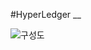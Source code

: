 #HyperLedger
__

![구성도](https://user-images.githubusercontent.com/15353753/86920336-96da4a00-c164-11ea-8624-dd8d9cdf151d.png)
